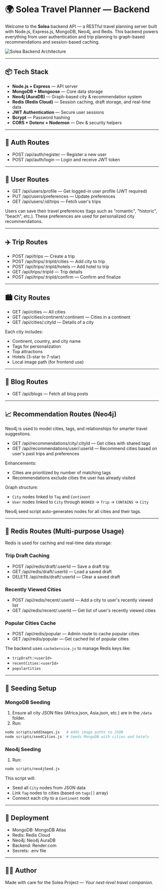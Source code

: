 # 🌍 Solea Travel Planner — Backend

Welcome to the **Solea** backend API — a RESTful travel planning server built with Node.js, Express.js, MongoDB, Neo4j, and Redis. This backend powers everything from user authentication and trip planning to graph-based recommendations and session-based caching.

![Solea Backend Architecture](https://i.ibb.co/nN0KbFzk/Sol-a-Workflow.png)


---

## 📦 Tech Stack

- **Node.js + Express** — API server
- **MongoDB + Mongoose** — Core data storage
- **Neo4j (AuraDB)** — Graph-based city & recommendation system
- **Redis (Redis Cloud)** — Session caching, draft storage, and real-time data
- **JWT Authentication** — Secure user sessions
- **Bcrypt** — Password hashing
- **CORS + Dotenv + Nodemon** — Dev & security helpers

---

## 🔐 Auth Routes

- POST /api/auth/register — Register a new user
- POST /api/auth/login — Login and receive JWT token

---

## 👤 User Routes

- GET /api/users/profile — Get logged-in user profile (JWT required)
- PUT /api/users/preferences — Update preferences
- GET /api/users/:id/trips — Fetch user's trips

Users can save their travel preferences (tags such as "romantic", "historic", "beach", etc.). These preferences are used for personalized city recommendations.

---

## ✈️ Trip Routes

- POST /api/trips — Create a trip
- POST /api/trips/:tripId/cities — Add city to trip
- POST /api/trips/:tripId/hotels — Add hotel to trip
- GET /api/trips/:tripId — Trip details
- POST /api/trips/:tripId/confirm — Confirm and finalize

---

## 🏙️ City Routes

- GET /api/cities — All cities
- GET /api/cities/continent/:continent — Cities in a continent
- GET /api/cities/:cityId — Details of a city

Each city includes:
- Continent, country, and city name
- Tags for personalization
- Top attractions
- Hotels (3-star to 7-star)
- Local image path (for frontend use)

---

## 📝 Blog Routes

- GET /api/blogs — Fetch all blog posts

---

## 📈 Recommendation Routes (Neo4j)

Neo4j is used to model cities, tags, and relationships for smarter travel suggestions.

- GET /api/recommendations/city/:cityId — Get cities with shared tags
- GET /api/recommendations/user/:userId — Recommend cities based on user's past trips and preferences

Enhancements:
- Cities are prioritized by number of matching tags
- Recommendations exclude cities the user has already visited

Graph structure:
- `City` nodes linked to `Tag` and `Continent`
- `User` nodes linked to `City` through `BOOKED` → `Trip` → `CONTAINS` → `City`

Neo4j seed script auto-generates nodes for all cities and their tags.

---

## 🧠 Redis Routes (Multi-purpose Usage)

Redis is used for caching and real-time data storage:

### Trip Draft Caching
- POST /api/redis/draft/:userId — Save a draft trip
- GET /api/redis/draft/:userId — Load a saved draft
- DELETE /api/redis/draft/:userId — Clear a saved draft

### Recently Viewed Cities
- POST /api/redis/recent/:userId — Add a city to user's recently viewed list
- GET /api/redis/recent/:userId — Get list of user's recently viewed cities

### Popular Cities Cache
- POST /api/redis/popular — Admin route to cache popular cities
- GET /api/redis/popular — Get cached list of popular cities

The backend uses `cacheService.js` to manage Redis keys like:
- `tripDraft:<userId>`
- `recentCities:<userId>`
- `popularCities`

---

## 🧬 Seeding Setup

### MongoDB Seeding

1. Ensure all city JSON files (Africa.json, Asia.json, etc.) are in the `/data` folder.
2. Run:
```bash
node scripts/addImages.js   # Adds image paths to JSON
node scripts/seedCities.js  # Seeds MongoDB with cities and hotels
```

### Neo4j Seeding

1. Run:
```bash
node scripts/neo4jSeed.js
```

This script will:
- Seed all `City` nodes from JSON data
- Link `Tag` nodes to cities (based on `tags[]` array)
- Connect each city to a `Continent` node

---

## 🚀 Deployment

- MongoDB: MongoDB Atlas
- Redis: Redis Cloud
- Neo4j: Neo4j AuraDB
- Backend: Render.com
- Secrets: .env file

---

## 👨‍💼 Author

Made with care for the Solea Project — *Your next-level travel companion.*

